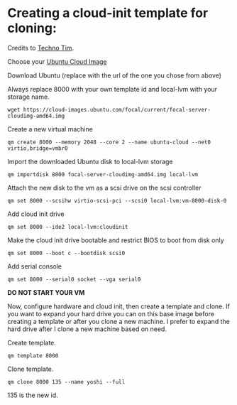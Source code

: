 # Creating a cloud-init template for cloning:
Credits to [Techno Tim](https://docs.technotim.live/posts/cloud-init-cloud-image/).

Choose your [Ubuntu Cloud Image](https://cloud-images.ubuntu.com/)

Download Ubuntu (replace with the url of the one you chose from above)

Always replace 8000 with your own template id and local-lvm with your storage name.

```
wget https://cloud-images.ubuntu.com/focal/current/focal-server-cloudimg-amd64.img
```

Create a new virtual machine
```
qm create 8000 --memory 2048 --core 2 --name ubuntu-cloud --net0 virtio,bridge=vmbr0
```

Import the downloaded Ubuntu disk to local-lvm storage
```
qm importdisk 8000 focal-server-cloudimg-amd64.img local-lvm
```

Attach the new disk to the vm as a scsi drive on the scsi controller
```
qm set 8000 --scsihw virtio-scsi-pci --scsi0 local-lvm:vm-8000-disk-0
```

Add cloud init drive
```
qm set 8000 --ide2 local-lvm:cloudinit
```

Make the cloud init drive bootable and restrict BIOS to boot from disk only
```
qm set 8000 --boot c --bootdisk scsi0
```

Add serial console
```
qm set 8000 --serial0 socket --vga serial0
```

**DO NOT START YOUR VM**

Now, configure hardware and cloud init, then create a template and clone. If you want to expand your hard drive you can on this base image before creating a template or after you clone a new machine. I prefer to expand the hard drive after I clone a new machine based on need.

Create template.
```
qm template 8000
```

Clone template.
```
qm clone 8000 135 --name yoshi --full
```
135 is the new id.
